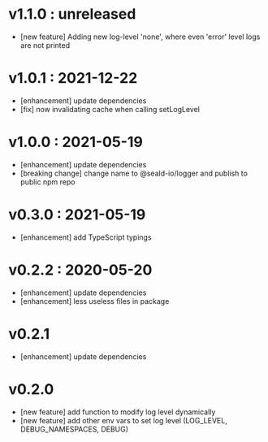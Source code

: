 # v1.1.0 : unreleased
- \[new feature\] Adding new log-level 'none', where even 'error' level logs are not printed


# v1.0.1 : 2021-12-22
- \[enhancement\] update dependencies
- \[fix\] now invalidating cache when calling setLogLevel


# v1.0.0 : 2021-05-19
- \[enhancement\] update dependencies
- \[breaking change\] change name to @seald-io/logger and publish to public npm repo


# v0.3.0 : 2021-05-19
- \[enhancement\] add TypeScript typings


# v0.2.2 : 2020-05-20
- \[enhancement\] update dependencies
- \[enhancement\] less useless files in package


# v0.2.1
- \[enhancement\] update dependencies


# v0.2.0
- \[new feature\] add function to modify log level dynamically
- \[new feature\] add other env vars to set log level (LOG_LEVEL, DEBUG_NAMESPACES, DEBUG)
